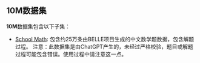 ## 10M数据集

**10M**数据集包含以下子集：

* [School Math](https://huggingface.co/datasets/BelleGroup/school_math_0.25M): 
包含约25万条由BELLE项目生成的中文数学题数据，包含解题过程。
注意：此数据集是由ChatGPT产生的，未经过严格校验，题目或解题过程可能包含错误。使用过程中请注意这一点。
